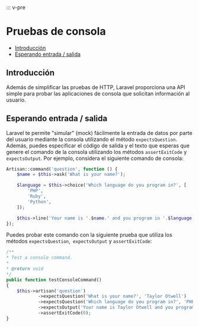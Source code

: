 ::: v-pre

# Pruebas de consola

- [Introducción](#introduction)
- [Esperando entrada / salida](#expecting-input-and-output)

## Introducción

Además de simplificar las pruebas de HTTP, Laravel proporciona una API simple para probar las aplicaciones de consola que solicitan información al usuario.

<a name="expecting-input-and-output"></a>
## Esperando entrada / salida

Laravel te permite "simular" (mock) fácilmente la entrada de datos por parte del usuario mediante la consola utilizando el método `expectsQuestion`. Además, puedes especificar el código de salida y el texto que esperas que genere el comando de la consola utilizando los métodos `assertExitCode` y` expectsOutput`. Por ejemplo, considera el siguiente comando de consola:

```php
Artisan::command('question', function () {
    $name = $this->ask('What is your name?');

    $language = $this->choice('Which language do you program in?', [
        'PHP',
        'Ruby',
        'Python',
    ]);

    $this->line('Your name is '.$name.' and you program in '.$language.'.');
});
```

Puedes probar este comando con la siguiente prueba que utiliza los métodos `expectsQuestion`,` expectsOutput` y `assertExitCode`:

```php
/**
* Test a console command.
*
* @return void
*/
public function testConsoleCommand()
{
    $this->artisan('question')
            ->expectsQuestion('What is your name?', 'Taylor Otwell')
            ->expectsQuestion('Which language do you program in?', 'PHP')
            ->expectsOutput('Your name is Taylor Otwell and you program in PHP.')
            ->assertExitCode(0);
}
```
